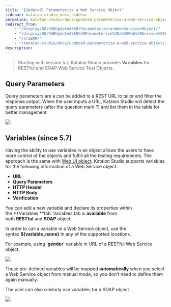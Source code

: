 ```yaml
---
title: "[Updated] Parameterize a Web Service Object" 
sidebar: katalon_studio_docs_sidebar
permalink: katalon-studio/docs/updated-parameterize-a-web-service-object.html 
redirect_from:
    - "/display/KD/%5BUpdated%5D+Parameterize+a+Web+Service+Object/"
    - "/display/KD/%5BUpdated%5D%20Parameterize%20a%20Web%20Service%20Object/"
    - "/x/IBXR/"
    - "/katalon-studio/docs/updated-parameterize-a-web-service-object/"
description: 
---
```

> Starting with version 5.7, Katalon Studio provides **Variables** for RESTful and SOAP Web Service Test Objects.

Query Parameters
----------------

Query parameters are a can be added to a REST URL to tailor and filter the response output. When the user inputs a URL, Katalon Studio will detect the query parameters (after the question mark ?) and list them in the table for better management.

![](../../images/katalon-studio/docs/updated-parameterize-a-web-service-object/Screen-Shot-2018-09-18-at-5.04.18-PM.png)

Variables (since 5.7)
---------------------

Having the ability to use variables in an object allows the users to have more control of the objects and fulfill all the testing requirements. The approach is the same with [Web UI object](/x/A4C9). Katalon Studio supports variables for the following information of a Web Service object.

*   **URL**
*   **Query Parameters**
*   **HTTP **Header****
*   **HTTP Body**
*   **Verification**

You can add a new variable and declare its properties within the **Variables **tab. Variables tab is **available** from both **RESTful** and **SOAP** object.

In order to call a variable in a Web Service object, use the syntax **${variable_name}** in any of the supported locations. 

For example, using '**gender**' variable in URL of a RESTful Web Service object.

![](../../images/katalon-studio/docs/updated-parameterize-a-web-service-object/Screen-Shot-2018-09-18-at-5.10.01-PM.png)

These pre-defined variables will be mapped **automatically** when you select a Web Service object from manual mode, so you don't need to define them again manually.

The user can also similarly use variables for a SOAP object.

![](../../images/katalon-studio/docs/updated-parameterize-a-web-service-object/Screen-Shot-2018-09-18-at-5.25.42-PM.png)